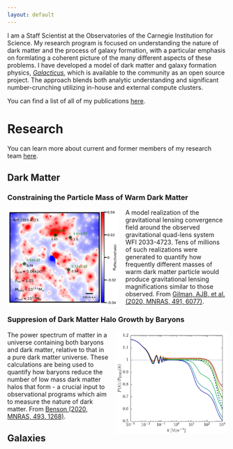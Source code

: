 ```yaml
---
layout: default
---
```


I am a Staff Scientist at the Observatories of the Carnegie Institution for Science. My research program is focused on
understanding the nature of dark matter and the process of galaxy formation, with a particular emphasis on formlating a coherent
picture of the many different aspects of these problems. I have developed a model of dark matter and galaxy formation physics,
[_Galacticus_](https://github.com/galacticusorg/galacticus/wiki), which is available to the community as an open source
project. The approach blends both analytic understanding and significant number-crunching utilizing in-house and external compute
clusters.

You can find a list of all of my publications [here](https://ui.adsabs.harvard.edu/user/libraries/YpLS0CLeQdSxHJbiIl1bQA).

# Research

You can learn more about current and former members of my research team [here](./team.html).

## Dark Matter

### Constraining the Particle Mass of Warm Dark Matter

<img src="./assets/img/lensing.png" alt="gravitational quad lens" style="width:256px; float: left; margin-right: 15px;"/> 

A model realization of the gravitational lensing convergence field around the observed gravitational quad-lens system WFI
2033-4723. Tens of millions of such realizations were generated to quantify how frequently different masses of warm dark matter
particle would produce gravitational lensing magnifications similar to those observed. From [Gilman, AJB, et al. (2020, MNRAS,
491, 6077)](https://ui.adsabs.harvard.edu/abs/2020MNRAS.491.6077G/abstract).






### Suppresion of Dark Matter Halo Growth by Baryons

<img src="./assets/img/power_spectrum.png" alt="gravitational quad lens" style="width:256px; float: right; margin-left: 15px;"/> 

The power spectrum of matter in a universe containing both baryons and dark matter, relative to that in a pure dark matter
universe.  These calculations are being used to quantify how baryons reduce the number of low mass dark matter halos that form - a
crucial input to observational programs which aim to measure the nature of dark matter. From [Benson (2020, MNRAS, 493,
1268)](https://ui.adsabs.harvard.edu/abs/2020MNRAS.493.1268B/abstract).

## Galaxies
